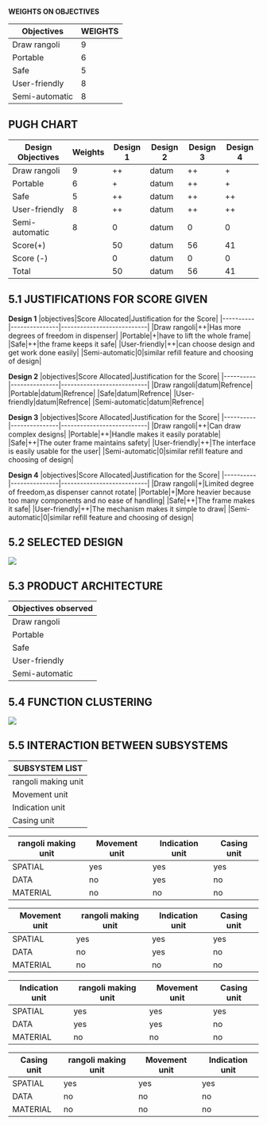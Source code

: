 **WEIGHTS ON OBJECTIVES**

|Objectives|WEIGHTS|
|----------|-------|
|Draw rangoli|9|
|Portable|6|
|Safe|5|
|User-friendly|8|
|Semi-automatic|8|


## PUGH CHART


|Design Objectives|Weights|Design 1|Design 2|Design 3|Design 4|
|-----------------|-------|--------|--------|--------|--------|
|Draw rangoli|9|++|datum|++|+|
|Portable|6|+|datum|++|+|
|Safe|5|++|datum|++|++|
|User-friendly|8|++|datum|++|++|
|Semi-automatic|8|0|datum|0|0|
|Score(+)||50|datum|56|41|
|Score (-)||0|datum|0|0|
|Total||50|datum|56|41|

## 5.1 JUSTIFICATIONS FOR SCORE GIVEN

**Design 1**
|objectives|Score Allocated|Justification for the Score|
|----------|---------------|---------------------------|
|Draw rangoli|++|Has more degrees of freedom in dispenser|
|Portable|+|have to lift the whole frame|
|Safe|++|the frame keeps it safe|
|User-friendly|++|can choose design and get work done easily|
|Semi-automatic|0|similar refill feature and choosing of design|

**Design 2**
|objectives|Score Allocated|Justification for the Score|
|----------|---------------|---------------------------|
|Draw rangoli|datum|Refrence|
|Portable|datum|Refrence|
|Safe|datum|Refrence|
|User-friendly|datum|Refrence|
|Semi-automatic|datum|Refrence|

**Design 3**
|objectives|Score Allocated|Justification for the Score|
|----------|---------------|---------------------------|
|Draw rangoli|++|Can draw complex designs|
|Portable|++|Handle makes it easily poratable|
|Safe|++|The outer frame maintains safety|
|User-friendly|++|The interface is easily usable for the user|
|Semi-automatic|0|similar refill feature and choosing of design|

**Design 4**
|objectives|Score Allocated|Justification for the Score|
|----------|---------------|---------------------------|
|Draw rangoli|+|Limited degree of freedom,as dispenser cannot rotate|
|Portable|+|More heavier because too many components and no ease of handling|
|Safe|++|The frame makes it safe|
|User-friendly|++|The mechanism makes it simple to draw|
|Semi-automatic|0|similar refill feature and choosing of design|






## 5.2 SELECTED DESIGN

![](https://i.postimg.cc/JzcnK54X/20220122-090350.jpg)










## 5.3 PRODUCT ARCHITECTURE

|Objectives observed|
|-------------------|
|Draw rangoli|
|Portable|
|Safe|
|User-friendly|
|Semi-automatic|






## 5.4 FUNCTION CLUSTERING
![](https://i.postimg.cc/LsZhVqjZ/function-clustering.png)








## 5.5 INTERACTION BETWEEN SUBSYSTEMS
|SUBSYSTEM LIST|
|--------------|
|rangoli making unit|
|Movement unit|
|Indication unit|
|Casing unit|


|rangoli making unit|Movement unit|Indication unit|Casing unit|
|-------------------|-------------|---------------|-----------|
|SPATIAL|yes|yes|yes|
|DATA|no|yes|no|
|MATERIAL|no|no|no|




|Movement unit|rangoli making unit|Indication unit|Casing unit|
|-------------|-------------------|---------------|-----------|
|SPATIAL|yes|yes|yes|
|DATA|no|yes|no|
|MATERIAL|no|no|no|





|Indication unit|rangoli making unit|Movement unit|Casing unit|
|---------------|-------------------|-------------|-----------|
|SPATIAL|yes|yes|yes|
|DATA|yes|yes|no|
|MATERIAL|no|no|no|




|Casing unit|rangoli making unit|Movement unit|Indication unit|
|-----------|-------------------|-------------|---------------|
|SPATIAL|yes|yes|yes|
|DATA|no|no|no|
|MATERIAL|no|no|no|

